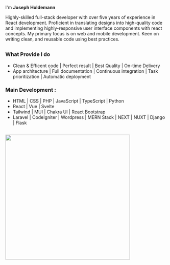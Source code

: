 I'm **Joseph Holdemann**

<p>
Highly-skilled full-stack developer with over five years of experience in React development. 
Proficient in translating designs into high-quality code and implementing highly-responsive user interface components with react concepts. 
My primary focus is on web and mobile development. 
Keen on writing clean, and reusable code using best practices.
</p>

##

### **What Provide I do**
- Clean & Efficent code | Perfect result | Best Quality | On-time Delivery
- App architecture | Full documentation | Continuous integration | Task prioritization | Automatic deployment

### **Main Development :**
- HTML | CSS | PHP | JavaScript | TypeScript | Python
- React | Vue | Svelte
- Tailwind | MUI | Chakra UI | React Bootstrap
- Laravel | CodeIgniter | Wordpress | MERN Stack | NEXT | NUXT | Django | Flask 

##

<div align=left>
  <a href="https://github.com/anuraghazra/github-readme-stats">
    <img width=390 align="center" src="https://github-readme-stats.vercel.app/api/top-langs/?username=ffs28&hide=c%23,powershell,Mathematica,Ruby,Objective-C,Objective-C%2b%2b,Cuda&title_color=61dafb&text_color=ffffff&icon_color=61dafb&bg_color=20232a&langs_count=8&layout=compact&border_color=61dafb&hide_border=true" />
  </a>
</div>
